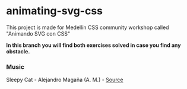 # animating-svg-css
This project is made for Medellín CSS community workshop called "Animando SVG con CSS"

**In this branch you will find both exercises solved in case you find any obstacle.**

### Music
Sleepy Cat - Alejandro Magaña (A. M.) - [Source](https://mixkit.co/free-stock-music/tag/lo-fi/)
